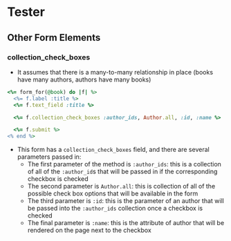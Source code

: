 # Tester

## Other Form Elements

### collection_check_boxes
- It assumes that there is a many-to-many relationship in place (books have many authors, authors have many books)

```ruby
<%= form_for(@book) do |f| %>
  <%= f.label :title %>
  <%= f.text_field :title %>

  <%= f.collection_check_boxes :author_ids, Author.all, :id, :name %>

  <%= f.submit %>
<% end %>
```

- This form has a `collection_check_boxes` field, and there are several parameters passed in:
  - The first parameter of the method is `:author_ids`: this is a collection of all of the `:author_id`s that will be passed in if the corresponding checkbox is checked
  - The second parameter is `Author.all`: this is collection of all of the possible check box options that will be available in the form
  - The third parameter is `:id`: this is the parameter of an author that will be passed into the `:author_ids` collection once a checkbox is checked
  - The final parameter is `:name`: this is the attribute of author that will be rendered on the page next to the checkbox
